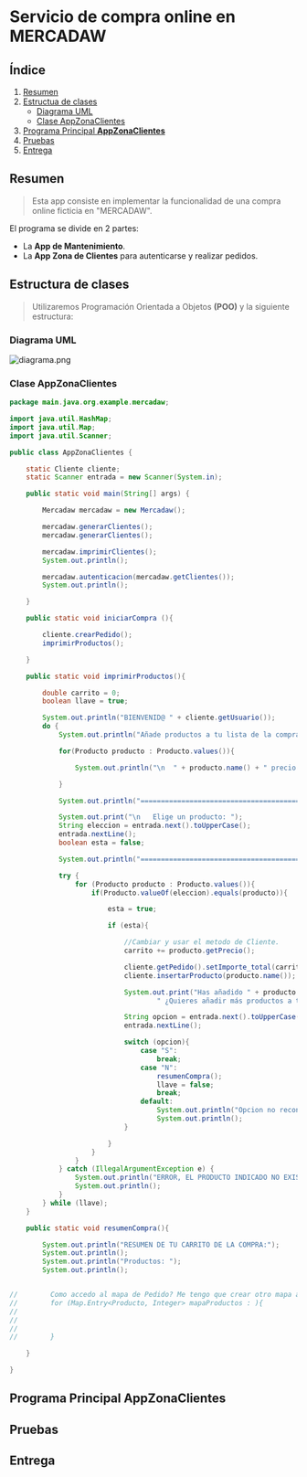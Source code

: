 # Servicio de  compra online en MERCADAW

## Índice

1. [Resumen](#Resumen)
2. [Estructua de clases](#Estructura-de-clases)
    - [Diagrama UML](#diagrama-uml)
    - [Clase AppZonaClientes](#clase-appzonaclientes)
4. [Programa Principal **AppZonaClientes**](#programa-principal-appzonaclientes)
5. [Pruebas](#pruebas)
6. [Entrega](#entrega)

## Resumen
>Esta app consiste en implementar la funcionalidad de una compra online ficticia
> en "MERCADAW".

El programa se divide en 2 partes:
- La **App de Mantenimiento**.
- La **App Zona de Clientes** para autenticarse y realizar pedidos.

## Estructura de clases
>Utilizaremos Programación Orientada a Objetos **(POO)** y la siguiente estructura:

### Diagrama UML

![diagrama.png](diagrama.png) 

### Clase AppZonaClientes

```Java
package main.java.org.example.mercadaw;

import java.util.HashMap;
import java.util.Map;
import java.util.Scanner;

public class AppZonaClientes {

    static Cliente cliente;
    static Scanner entrada = new Scanner(System.in);

    public static void main(String[] args) {

        Mercadaw mercadaw = new Mercadaw();

        mercadaw.generarClientes();
        mercadaw.generarClientes();

        mercadaw.imprimirClientes();
        System.out.println();

        mercadaw.autenticacion(mercadaw.getClientes());
        System.out.println();

    }

    public static void iniciarCompra (){

        cliente.crearPedido();
        imprimirProductos();

    }

    public static void imprimirProductos(){

        double carrito = 0;
        boolean llave = true;

        System.out.println("BIENVENID@ " + cliente.getUsuario());
        do {
            System.out.println("Añade productos a tu lista de la compra...");

            for(Producto producto : Producto.values()){

                System.out.println("\n  " + producto.name() + " precio (" + producto.getPrecio() + "€).");

            }

            System.out.println("===========================================");

            System.out.print("\n   Elige un producto: ");
            String eleccion = entrada.next().toUpperCase();
            entrada.nextLine();
            boolean esta = false;

            System.out.println("===========================================");

            try {
                for (Producto producto : Producto.values()){
                    if(Producto.valueOf(eleccion).equals(producto)){

                        esta = true;

                        if (esta){

                            //Cambiar y usar el metodo de Cliente.
                            carrito += producto.getPrecio();

                            cliente.getPedido().setImporte_total(carrito);
                            cliente.insertarProducto(producto.name());

                            System.out.print("Has añadido " + producto.name() + " con un precio de " + carrito + "€. Importe del carrito € " + cliente.getPedido().getImporte_total()  +
                                    " ¿Quieres añadir más productos a tu carrito de la compra? [S/N]: ");

                            String opcion = entrada.next().toUpperCase();
                            entrada.nextLine();

                            switch (opcion){
                                case "S":
                                    break;
                                case "N":
                                    resumenCompra();
                                    llave = false;
                                    break;
                                default:
                                    System.out.println("Opcion no reconocida!  vuelve a intentarlo.");
                                    System.out.println();
                            }

                        }
                    }
                }
            } catch (IllegalArgumentException e) {
                System.out.println("ERROR, EL PRODUCTO INDICADO NO EXISTE!! Porfavor, vuelve a intentarlo.");
                System.out.println();
            }
        } while (llave);
    }

    public static void resumenCompra(){

        System.out.println("RESUMEN DE TU CARRITO DE LA COMPRA:");
        System.out.println();
        System.out.println("Productos: ");
        System.out.println();


//        Como accedo al mapa de Pedido? Me tengo que crear otro mapa aqui?
//        for (Map.Entry<Producto, Integer> mapaProductos : ){
//
//
//
//        }

    }

}

```

## Programa Principal AppZonaClientes

## Pruebas

## Entrega